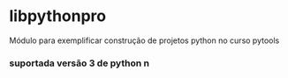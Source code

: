 # libpythonpro
Módulo para exemplificar construção de projetos python no curso pytools

### suportada versão 3 de python n
